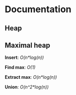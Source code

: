 # Documentation

## Heap

Maximal heap
------------

**Insert**: *O(n\*log(n))*

**Find max**: *O(1)*

**Extract max**: *O(n\*log(n))*

**Union**: *O(n^2\*log(n))*
